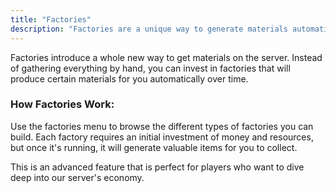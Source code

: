 ```yaml
---
title: "Factories"
description: "Factories are a unique way to generate materials automatically. Invest in a factory to create a passive income stream."
---
```


Factories introduce a whole new way to get materials on the server. Instead of gathering everything by hand, you can invest in factories that will produce certain materials for you automatically over time.

### How Factories Work:

Use the factories menu to browse the different types of factories you can build. Each factory requires an initial investment of money and resources, but once it's running, it will generate valuable items for you to collect.

This is an advanced feature that is perfect for players who want to dive deep into our server's economy.